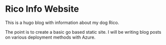 # Rico Info Website

This is a hugo blog with information about my dog Rico.  

The point is to create a basic go based static site.  I will be writing blog posts on various deployment methods with Azure.

